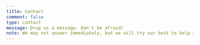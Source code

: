 ```yaml
---
title: Contact
comment: false
type: contact
message: Drop us a message. Don't be afraid!
note: We may not answer immediately, but we will try our best to help you with your queries.
---
```

